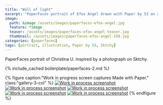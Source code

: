 ```yaml
---
title: "Wall of light"
excerpt: "PaperFaces portrait of Efox Angel drawn with Paper by 53 on an iPad."
image: 
  path: &image /assets/images/paperfaces-efox-angel.jpg 
  feature: *image
  teaser: /assets/images/paperfaces-efox-angel-teaser.jpg
  thumbnail: /assets/images/paperfaces-efox-angel-150.jpg
categories: [paperfaces]
tags: [portrait, illustration, Paper by 53, Sktchy]
---
```


PaperFaces portrait of Christina U. inspired by a photograph on Sktchy.

{% include_cached boilerplate/paperfaces-2.md %}

{% figure caption:"Work in progress screen captures Made with Paper." class:"gallery-3-col" %}
[![Work in process screenshot](/assets/images/paperfaces-efox-angel-process-1-600.jpg)](/assets/images/paperfaces-efox-angel-process-1-lg.jpg) [![Work in process screenshot](/assets/images/paperfaces-efox-angel-process-2-600.jpg)](/assets/images/paperfaces-efox-angel-process-2-lg.jpg) [![Work in process screenshot](/assets/images/paperfaces-efox-angel-process-3-600.jpg)](/assets/images/paperfaces-efox-angel-process-3-lg.jpg) [![Work in process screenshot](/assets/images/paperfaces-efox-angel-process-4-600.jpg)](/assets/images/paperfaces-efox-angel-process-4-lg.jpg) [![Work in process screenshot](/assets/images/paperfaces-efox-angel-process-5-600.jpg)](/assets/images/paperfaces-efox-angel-process-5-lg.jpg)
{% endfigure %}
